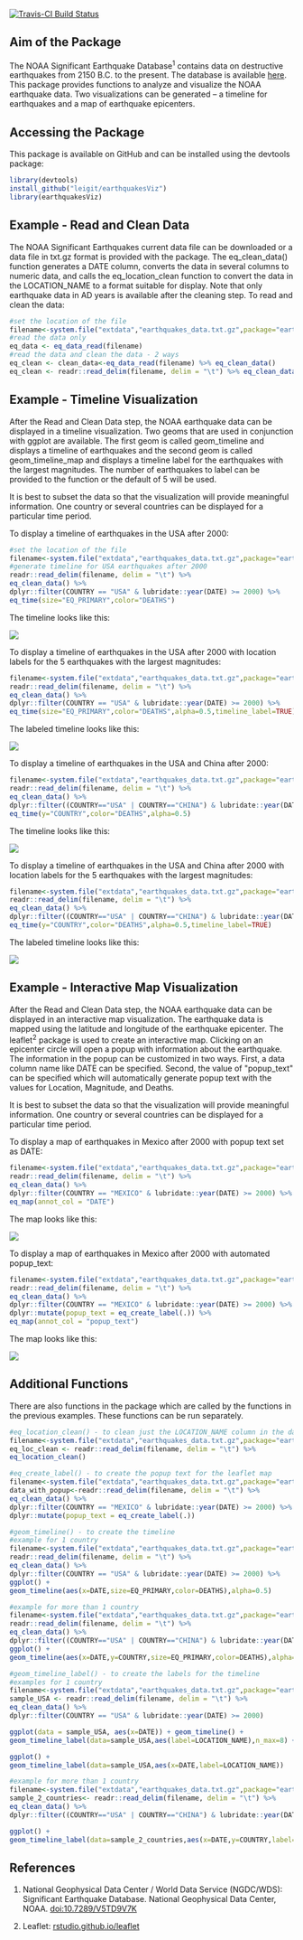 
<!-- README.md is generated from README.Rmd. Please edit that file -->
[![Travis-CI Build Status](https://travis-ci.org/leigitcode/earthquakesViz.svg?branch=master)](https://travis-ci.org/leigitcode/earthquakesViz)

Aim of the Package
------------------

The NOAA Significant Earthquake Database<sup>1</sup> contains data on destructive earthquakes from 2150 B.C. to the present. The database is available [here](https://www.ngdc.noaa.gov/nndc/struts/form?t=101650&s=1&d=1). This package provides functions to analyze and visualize the NOAA earthquake data. Two visualizations can be generated – a timeline for earthquakes and a map of earthquake epicenters.

Accessing the Package
---------------------

This package is available on GitHub and can be installed using the devtools package:

``` r
library(devtools)
install_github("leigit/earthquakesViz")
library(earthquakesViz)
```

Example - Read and Clean Data
-----------------------------

The NOAA Significant Earthquakes current data file can be downloaded or a data file in txt.gz format is provided with the package. The eq\_clean\_data() function generates a DATE column, converts the data in several columns to numeric data, and calls the eq\_location\_clean function to convert the data in the LOCATION\_NAME to a format suitable for display. Note that only earthquake data in AD years is available after the cleaning step. To read and clean the data:

``` r
#set the location of the file
filename<-system.file("extdata","earthquakes_data.txt.gz",package="earthquakesViz")
#read the data only
eq_data <- eq_data_read(filename)
#read the data and clean the data - 2 ways
eq_clean <- clean_data<-eq_data_read(filename) %>% eq_clean_data()
eq_clean <- readr::read_delim(filename, delim = "\t") %>% eq_clean_data()
```

Example - Timeline Visualization
--------------------------------

After the Read and Clean Data step, the NOAA earthquake data can be displayed in a timeline visualization. Two geoms that are used in conjunction with ggplot are available. The first geom is called geom\_timeline and displays a timeline of earthquakes and the second geom is called geom\_timeline\_map and displays a timeline label for the earthquakes with the largest magnitudes. The number of earthquakes to label can be provided to the function or the default of 5 will be used.

It is best to subset the data so that the visualization will provide meaningful information. One country or several countries can be displayed for a particular time period.

To display a timeline of earthquakes in the USA after 2000:

``` r
#set the location of the file
filename<-system.file("extdata","earthquakes_data.txt.gz",package="earthquakesViz")
#generate timeline for USA earthquakes after 2000
readr::read_delim(filename, delim = "\t") %>%
eq_clean_data() %>%
dplyr::filter(COUNTRY == "USA" & lubridate::year(DATE) >= 2000) %>%
eq_time(size="EQ_PRIMARY",color="DEATHS")
```

The timeline looks like this:

![](README-USA_eq_timeline.png)

To display a timeline of earthquakes in the USA after 2000 with location labels for the 5 earthquakes with the largest magnitudes:

``` r
filename<-system.file("extdata","earthquakes_data.txt.gz",package="earthquakesViz")
readr::read_delim(filename, delim = "\t") %>%
eq_clean_data() %>%
dplyr::filter(COUNTRY == "USA" & lubridate::year(DATE) >= 2000) %>%
eq_time(size="EQ_PRIMARY",color="DEATHS",alpha=0.5,timeline_label=TRUE)
```

The labeled timeline looks like this:

![](README-USA_eq_timeline_labeled.png)

To display a timeline of earthquakes in the USA and China after 2000:

``` r
filename<-system.file("extdata","earthquakes_data.txt.gz",package="earthquakesViz")
readr::read_delim(filename, delim = "\t") %>%
eq_clean_data() %>%
dplyr::filter((COUNTRY=="USA" | COUNTRY=="CHINA") & lubridate::year(DATE) >= 2000) %>%
eq_time(y="COUNTRY",color="DEATHS",alpha=0.5)
```

The timeline looks like this:

![](README-USA_CHINA_eq_timeline.png)

To display a timeline of earthquakes in the USA and China after 2000 with location labels for the 5 earthquakes with the largest magnitudes:

``` r
filename<-system.file("extdata","earthquakes_data.txt.gz",package="earthquakesViz")
readr::read_delim(filename, delim = "\t") %>%
eq_clean_data() %>%
dplyr::filter((COUNTRY=="USA" | COUNTRY=="CHINA") & lubridate::year(DATE) >= 2000) %>%
eq_time(y="COUNTRY",color="DEATHS",alpha=0.5,timeline_label=TRUE)
```

The labeled timeline looks like this:

![](README-USA_CHINA_eq_timeline_labeled.png)

Example - Interactive Map Visualization
---------------------------------------

After the Read and Clean Data step, the NOAA earthquake data can be displayed in an interactive map visualization. The earthquake data is mapped using the latitude and longitude of the earthquake epicenter. The leaflet<sup>2</sup> package is used to create an interactive map. Clicking on an epicenter circle will open a popup with information about the earthquake. The information in the popup can be customized in two ways. First, a data column name like DATE can be specified. Second, the value of "popup\_text" can be specified which will automatically generate popup text with the values for Location, Magnitude, and Deaths.

It is best to subset the data so that the visualization will provide meaningful information. One country or several countries can be displayed for a particular time period.

To display a map of earthquakes in Mexico after 2000 with popup text set as DATE:

``` r
filename<-system.file("extdata","earthquakes_data.txt.gz",package="earthquakesViz")
readr::read_delim(filename, delim = "\t") %>%
eq_clean_data() %>%
dplyr::filter(COUNTRY == "MEXICO" & lubridate::year(DATE) >= 2000) %>%
eq_map(annot_col = "DATE")
```

The map looks like this:

![](README-MEXICO_eq_map.png)

To display a map of earthquakes in Mexico after 2000 with automated popup\_text:

``` r
filename<-system.file("extdata","earthquakes_data.txt.gz",package="earthquakesViz")
readr::read_delim(filename, delim = "\t") %>%
eq_clean_data() %>%
dplyr::filter(COUNTRY == "MEXICO" & lubridate::year(DATE) >= 2000) %>%
dplyr::mutate(popup_text = eq_create_label(.)) %>%
eq_map(annot_col = "popup_text")
```

The map looks like this:

![](README-MEXICO_eq_map_popup_text.png)

Additional Functions
--------------------

There are also functions in the package which are called by the functions in the previous examples. These functions can be run separately.

``` r
#eq_location_clean() - to clean just the LOCATION_NAME column in the dataset
filename<-system.file("extdata","earthquakes_data.txt.gz",package="earthquakesViz")
eq_loc_clean <- readr::read_delim(filename, delim = "\t") %>%
eq_location_clean()

#eq_create_label() - to create the popup text for the leaflet map
filename<-system.file("extdata","earthquakes_data.txt.gz",package="earthquakesViz")
data_with_popup<-readr::read_delim(filename, delim = "\t") %>%
eq_clean_data() %>%
dplyr::filter(COUNTRY == "MEXICO" & lubridate::year(DATE) >= 2000) %>%
dplyr::mutate(popup_text = eq_create_label(.))

#geom_timeline() - to create the timeline
#example for 1 country
filename<-system.file("extdata","earthquakes_data.txt.gz",package="earthquakesViz")
readr::read_delim(filename, delim = "\t") %>%
eq_clean_data() %>%
dplyr::filter(COUNTRY == "USA" & lubridate::year(DATE) >= 2000) %>%
ggplot() +
geom_timeline(aes(x=DATE,size=EQ_PRIMARY,color=DEATHS),alpha=0.5)

#example for more than 1 country
filename<-system.file("extdata","earthquakes_data.txt.gz",package="earthquakesViz")
readr::read_delim(filename, delim = "\t") %>%
eq_clean_data() %>%
dplyr::filter((COUNTRY=="USA" | COUNTRY=="CHINA") & lubridate::year(DATE) >= 2000) %>%
ggplot() +
geom_timeline(aes(x=DATE,y=COUNTRY,size=EQ_PRIMARY,color=DEATHS),alpha=0.5)  

#geom_timeline_label() - to create the labels for the timeline
#examples for 1 country
filename<-system.file("extdata","earthquakes_data.txt.gz",package="earthquakesViz")
sample_USA <- readr::read_delim(filename, delim = "\t") %>%
eq_clean_data() %>%
dplyr::filter(COUNTRY == "USA" & lubridate::year(DATE) >= 2000)

ggplot(data = sample_USA, aes(x=DATE)) + geom_timeline() +
geom_timeline_label(data=sample_USA,aes(label=LOCATION_NAME),n_max=8) + theme_classic()

ggplot() +
geom_timeline_label(data=sample_USA,aes(x=DATE,label=LOCATION_NAME))

#example for more than 1 country
filename<-system.file("extdata","earthquakes_data.txt.gz",package="earthquakesViz")
sample_2_countries<- readr::read_delim(filename, delim = "\t") %>%
eq_clean_data() %>%
dplyr::filter((COUNTRY=="USA" | COUNTRY=="CHINA") & lubridate::year(DATE) >= 2000)

ggplot() +
geom_timeline_label(data=sample_2_countries,aes(x=DATE,y=COUNTRY,label=LOCATION_NAME))
```

References
----------

1.  National Geophysical Data Center / World Data Service (NGDC/WDS): Significant Earthquake Database. National Geophysical Data Center, NOAA. <doi:10.7289/V5TD9V7K>

2.  Leaflet: [rstudio.github.io/leaflet](rstudio.github.io/leaflet)
